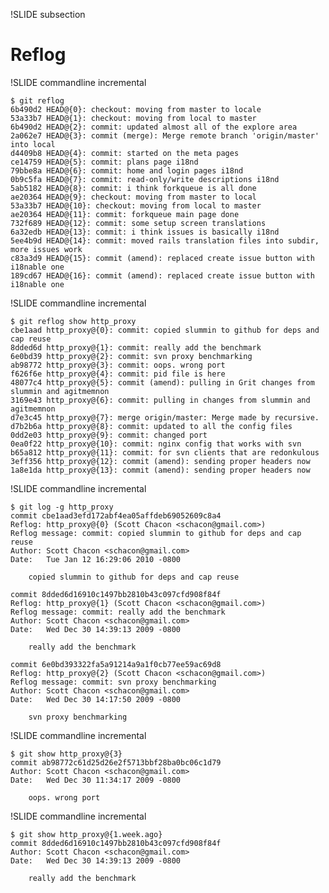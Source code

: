 !SLIDE subsection

# Reflog #

!SLIDE commandline incremental

	$ git reflog
	6b490d2 HEAD@{0}: checkout: moving from master to locale
	53a33b7 HEAD@{1}: checkout: moving from local to master
	6b490d2 HEAD@{2}: commit: updated almost all of the explore area
	2a062e7 HEAD@{3}: commit (merge): Merge remote branch 'origin/master' into local
	d4409b8 HEAD@{4}: commit: started on the meta pages
	ce14759 HEAD@{5}: commit: plans page i18nd
	79bbe8a HEAD@{6}: commit: home and login pages i18nd
	0b9c5fa HEAD@{7}: commit: read-only/write descriptions i18nd
	5ab5182 HEAD@{8}: commit: i think forkqueue is all done
	ae20364 HEAD@{9}: checkout: moving from master to local
	53a33b7 HEAD@{10}: checkout: moving from local to master
	ae20364 HEAD@{11}: commit: forkqueue main page done
	732f689 HEAD@{12}: commit: some setup screen translations
	6a32edb HEAD@{13}: commit: i think issues is basically i18nd
	5ee4b9d HEAD@{14}: commit: moved rails translation files into subdir, more issues work
	c83a3d9 HEAD@{15}: commit (amend): replaced create issue button with i18nable one
	189cd67 HEAD@{16}: commit (amend): replaced create issue button with i18nable one

!SLIDE commandline incremental

	$ git reflog show http_proxy
	cbe1aad http_proxy@{0}: commit: copied slummin to github for deps and cap reuse
	8dded6d http_proxy@{1}: commit: really add the benchmark
	6e0bd39 http_proxy@{2}: commit: svn proxy benchmarking
	ab98772 http_proxy@{3}: commit: oops. wrong port
	f626f6e http_proxy@{4}: commit: pid file is here
	48077c4 http_proxy@{5}: commit (amend): pulling in Grit changes from slummin and agitmemnon
	3169e43 http_proxy@{6}: commit: pulling in changes from slummin and agitmemnon
	d7e3c45 http_proxy@{7}: merge origin/master: Merge made by recursive.
	d7b2b6a http_proxy@{8}: commit: updated to all the config files
	0dd2e03 http_proxy@{9}: commit: changed port
	0ea0f22 http_proxy@{10}: commit: nginx config that works with svn
	b65a812 http_proxy@{11}: commit: for svn clients that are redonkulous
	3eff356 http_proxy@{12}: commit (amend): sending proper headers now
	1a8e1da http_proxy@{13}: commit (amend): sending proper headers now

!SLIDE commandline incremental

	$ git log -g http_proxy
	commit cbe1aad3efd172abf4ea05affdeb69052609c8a4
	Reflog: http_proxy@{0} (Scott Chacon <schacon@gmail.com>)
	Reflog message: commit: copied slummin to github for deps and cap reuse
	Author: Scott Chacon <schacon@gmail.com>
	Date:   Tue Jan 12 16:29:06 2010 -0800

	    copied slummin to github for deps and cap reuse

	commit 8dded6d16910c1497bb2810b43c097cfd908f84f
	Reflog: http_proxy@{1} (Scott Chacon <schacon@gmail.com>)
	Reflog message: commit: really add the benchmark
	Author: Scott Chacon <schacon@gmail.com>
	Date:   Wed Dec 30 14:39:13 2009 -0800

	    really add the benchmark

	commit 6e0bd393322fa5a91214a9a1f0cb77ee59ac69d8
	Reflog: http_proxy@{2} (Scott Chacon <schacon@gmail.com>)
	Reflog message: commit: svn proxy benchmarking
	Author: Scott Chacon <schacon@gmail.com>
	Date:   Wed Dec 30 14:17:50 2009 -0800

	    svn proxy benchmarking

!SLIDE commandline incremental

	$ git show http_proxy@{3}
	commit ab98772c61d25d26e2f5713bbf28ba0bc06c1d79
	Author: Scott Chacon <schacon@gmail.com>
	Date:   Wed Dec 30 11:34:17 2009 -0800

	    oops. wrong port

!SLIDE commandline incremental

	$ git show http_proxy@{1.week.ago}
	commit 8dded6d16910c1497bb2810b43c097cfd908f84f
	Author: Scott Chacon <schacon@gmail.com>
	Date:   Wed Dec 30 14:39:13 2009 -0800

	    really add the benchmark


